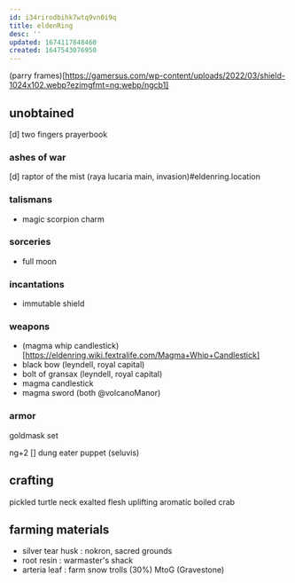 ```yaml
---
id: i34rirodbihk7wtq9vn0i9q
title: eldenRing
desc: ''
updated: 1674117848460
created: 1647543076950
---
```

(parry frames)[https://gamersus.com/wp-content/uploads/2022/03/shield-1024x102.webp?ezimgfmt=ng:webp/ngcb1]

## unobtained

[d] two fingers prayerbook

### ashes of war

[d] raptor of the mist (raya lucaria main, invasion)#eldenring.location

### talismans

- magic scorpion charm

### sorceries

- full moon

### incantations

- immutable shield

### weapons

- (magma whip candlestick)[https://eldenring.wiki.fextralife.com/Magma+Whip+Candlestick]
- black bow (leyndell, royal capital)
- bolt of gransax (leyndell, royal capital)
- magma candlestick
- magma sword (both @volcanoManor)

### armor

goldmask set

ng+2
\[] dung eater puppet (seluvis)

## crafting

pickled turtle neck
exalted flesh
uplifting aromatic
boiled crab

## farming materials

- silver tear husk : nokron, sacred grounds
- root resin : warmaster's shack
- arteria leaf : farm snow trolls (30%) MtoG (Gravestone)

